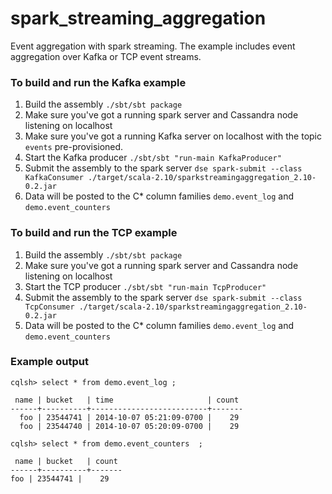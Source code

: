 spark_streaming_aggregation
===========================

Event aggregation with spark streaming. The example includes event aggregation over Kafka or TCP event streams.

### To build and run the Kafka example
1. Build the assembly ```./sbt/sbt package```
1. Make sure you've got a running spark server and Cassandra node listening on localhost
1. Make sure you've got a running Kafka server on localhost with the topic ```events``` pre-provisioned.
1. Start the Kafka producer ```./sbt/sbt "run-main KafkaProducer"```
1. Submit the assembly to the spark server ```dse spark-submit --class KafkaConsumer ./target/scala-2.10/sparkstreamingaggregation_2.10-0.2.jar```
1. Data will be posted to the C* column families ```demo.event_log``` and ```demo.event_counters```

### To build and run the TCP example
1. Build the assembly ```./sbt/sbt package```
1. Make sure you've got a running spark server and Cassandra node listening on localhost
1. Start the TCP producer ```./sbt/sbt "run-main TcpProducer"```
1. Submit the assembly to the spark server ```dse spark-submit --class TcpConsumer ./target/scala-2.10/sparkstreamingaggregation_2.10-0.2.jar```
1. Data will be posted to the C* column families ```demo.event_log``` and ```demo.event_counters```

### Example output
```
cqlsh> select * from demo.event_log ;

 name | bucket   | time                     | count
------+----------+--------------------------+-------
  foo | 23544741 | 2014-10-07 05:21:09-0700 |    29
  foo | 23544740 | 2014-10-07 05:20:09-0700 |    29
```

```
cqlsh> select * from demo.event_counters  ;

 name | bucket   | count
------+----------+-------
foo | 23544741 |    29
```
